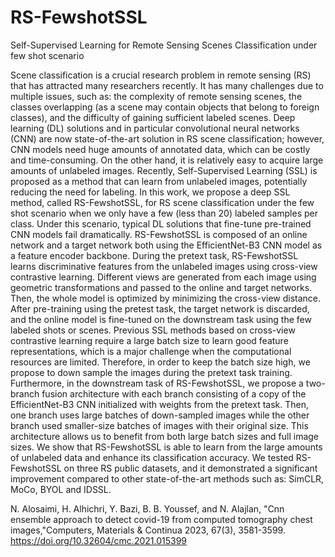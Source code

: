 # RS-FewshotSSL
Self-Supervised Learning for Remote Sensing Scenes Classification under few shot scenario

Scene classification is a crucial research problem in remote sensing (RS) that has attracted many researchers recently. It has many challenges due to multiple issues, such as: the complexity of remote sensing scenes, the classes overlapping (as a scene may contain objects that belong to foreign classes), and the difficulty of gaining sufficient labeled scenes. Deep learning (DL) solutions and in particular convolutional neural networks (CNN) are now state-of-the-art solution in RS scene classification; however, CNN models need huge amounts of annotated data, which can be costly and time-consuming. On the other hand, it is relatively easy to acquire large amounts of unlabeled images. Recently, Self-Supervised Learning (SSL) is proposed as a method that can learn from unlabeled images, potentially reducing the need for labeling. 
In this work, we propose a deep SSL method, called RS-FewshotSSL, for RS scene classification under the few shot scenario when we only have a few (less than 20) labeled samples per class. Under this scenario, typical DL solutions that fine-tune pre-trained CNN models fail dramatically. RS-FewshotSSL is composed of an online network and a target network both using the EfficientNet-B3 CNN model as a feature encoder backbone. During the pretext task, RS-FewshotSSL learns discriminative features from the unlabeled images using cross-view contrastive learning. Different views are generated from each image using geometric transformations and passed to the online and target networks. Then, the whole model is optimized by minimizing the cross-view distance. After pre-training using the pretest task, the target network is discarded, and the online model is fine-tuned on the downstream task using the few labeled shots or scenes. 
Previous SSL methods based on cross-view contrastive learning require a large batch size to learn good feature representations, which is a major challenge when the computational resources are limited. Therefore, in order to keep the batch size high, we propose to down sample the images during the pretext task training. Furthermore, in the downstream task of RS-FewshotSSL, we propose a two-branch fusion architecture with each branch consisting of a copy of the EfficientNet-B3 CNN initialized with weights from the pretext task. Then, one branch uses large batches of down-sampled images while the other branch used smaller-size batches of images with their original size. This architecture allows us to benefit from both large batch sizes and full image sizes. We show that RS-FewshotSSL is able to learn from the large amounts of unlabeled data and enhance its classification accuracy. We tested RS-FewshotSSL on three RS public datasets, and it demonstrated a significant improvement compared to other state-of-the-art methods such as: SimCLR, MoCo, BYOL and IDSSL.




N. Alosaimi, H. Alhichri, Y. Bazi, B. B. Youssef,  and N. Alajlan, "Cnn ensemble approach to detect covid-19 from computed tomography chest images,"Computers, Materials & Continua 2023, 67(3), 3581-3599. https://doi.org/10.32604/cmc.2021.015399
